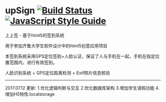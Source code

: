 # upSign [![Build Status](https://travis-ci.org/szj1006/upSign.svg?branch=master)](https://travis-ci.org/szj1006/upSign) [![JavaScript Style Guide](https://img.shields.io/badge/code_style-standard-brightgreen.svg)](https://standardjs.com)

上上签 - 基于html5的签到系统

用于参加齐鲁大学生软件设计中的html5创意应用项目

本签到系统采用GPS定位签到+人脸认证，保证了人与手机在一起，手机在指定位置范围内，进行有效签到。

人脸识别系统 + GPS定位距离检测 + Exif照片信息核验

---

2017.07.12 更新:
1.优化逻辑判断与交互
2.优化数据库架构
3.增加学生请假功能
4.增加H5特性:localstorage
